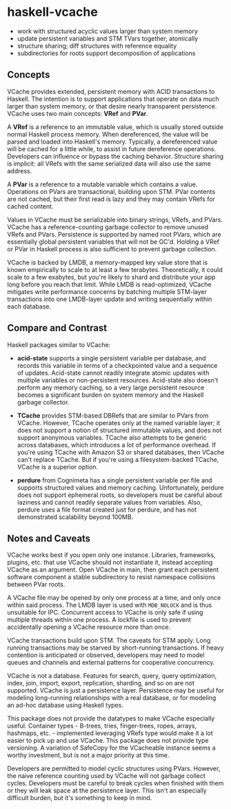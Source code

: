 haskell-vcache
==============

* work with structured acyclic values larger than system memory 
* update persistent variables and STM TVars together, atomically 
* structure sharing; diff structures with reference equality 
* subdirectories for roots support decomposition of applications

Concepts
--------

VCache provides extended, persistent memory with ACID transactions to Haskell. The intention is to support applications that operate on data much larger than system memory, or that desire nearly transparent persistence. VCache uses two main concepts: **VRef** and **PVar**.

A **VRef** is a reference to an immutable value, which is usually stored outside normal Haskell process memory. When dereferenced, the value will be parsed and loaded into Haskell's memory. Typically, a dereferenced value will be cached for a little while, to assist in future dereference operations. Developers can influence or bypass the caching behavior. Structure sharing is implicit: all VRefs with the same serialized data will also use the same address.

A **PVar** is a reference to a mutable variable which contains a value. Operations on PVars are transactional, building upon STM. PVar contents are not cached, but their first read is lazy and they may contain VRefs for cached content.

Values in VCache must be serializable into binary strings, VRefs, and PVars. VCache has a reference-counting garbage collector to remove unused VRefs and PVars. Persistence is supported by named root PVars, which are essentially global persistent variables that will not be GC'd. Holding a VRef or PVar in Haskell process is also sufficient to prevent garbage collection.

VCache is backed by LMDB, a memory-mapped key value store that is known empirically to scale to at least a few terabytes. Theoretically, it could scale to a few exabytes, but you're likely to shard and distribute your app long before you reach that limit. While LMDB is read-optimized, VCache mitigates write performance concerns by batching multiple STM-layer transactions into one LMDB-layer update and writing sequentially within each database.

Compare and Contrast
--------------------

Haskell packages similar to VCache:

* **acid-state** supports a single persistent variable per database, and records this variable in terms of a checkpointed value and a sequence of updates. Acid-state cannot readily integrate atomic updates with multiple variables or non-persistent resources. Acid-state also doesn't perform any memory caching, so a very large persistent resource becomes a significant burden on system memory and the Haskell garbage collector.

* **TCache** provides STM-based DBRefs that are similar to PVars from VCache. However, TCache operates only at the named variable layer; it does not support a notion of structured immutable values, and does not support anonymous variables. TCache also attempts to be generic across databases, which introduces a lot of performance overhead. If you're using TCache with Amazon S3 or shared databases, then VCache can't replace TCache. But if you're using a filesystem-backed TCache, VCache is a superior option.

* **perdure** from Cognimeta has a single persistent variable per file and supports structured values and memory caching. Unfortunately, perdure does not support ephemeral roots, so developers must be careful about laziness and cannot readily separate values from variables. Also, perdure uses a file format created just for perdure, and has not demonstrated scalability beyond 100MB.

Notes and Caveats
-----------------

VCache works best if you open only one instance. Libraries, frameworks, plugins, etc. that use VCache should not instantiate it, instead accepting VCache as an argument. Open VCache in main, then grant each persistent software component a stable subdirectory to resist namespace collisions between PVar roots. 

A VCache file may be opened by only one process at a time, and only once within said process. The LMDB layer is used with `MDB_NOLOCK` and is thus unsuitable for IPC. Concurrent access to VCache is only safe if using multiple threads within one process. A lockfile is used to prevent accidentally opening a VCache resource more than once.

VCache transactions build upon STM. The caveats for STM apply. Long running transactions may be starved by short-running transactions. If heavy contention is anticipated or observed, developers may need to model queues and channels and external patterns for cooperative concurrency. 

VCache is not a database. Features for search, query, query optimization, index, join, import, export, replication, sharding, and so on are not supported. VCache is just a persistence layer. Persistence may be useful for modeling long-running relationships with a real database, or for modeling an ad-hoc database using Haskell types. 

This package does not provide the datatypes to make VCache especially useful. Container types - B-trees, tries, finger-trees, ropes, arrays, hashmaps, etc. - implemented leveraging VRefs type would make it a lot easier to pick up and use VCache. This package does not provide type versioning. A variation of SafeCopy for the VCacheable instance seems a worthy investment, but is not a major priority at this time.

Developers are permitted to model cyclic structures using PVars. However, the naive reference counting used by VCache will not garbage collect cycles. Developers must be careful to break cycles when finished with them or they will leak space at the persistence layer. This isn't an especially difficult burden, but it's something to keep in mind.

